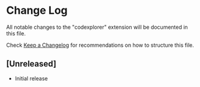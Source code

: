 # Change Log

All notable changes to the "codexplorer" extension will be documented in this file.

Check [Keep a Changelog](http://keepachangelog.com/) for recommendations on how to structure this file.

## [Unreleased]

- Initial release